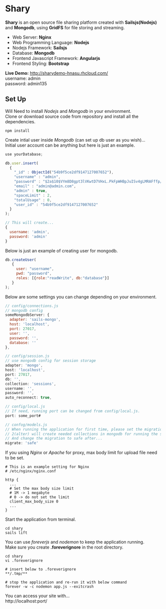 # Shary

__Shary__ is an open source file sharing platform created with __Sailsjs(Nodejs)__ and __Mongodb__, using __GridFS__ for file storing and streaming.

* Web Server: __Nginx__
* Web Programming Language: __Nodejs__
* Nodejs Framework: __Sailsjs__
* Database: __Mongodb__
* Frontend Javascript Framework: __Angularjs__
* Frontend Styling: __Bootstrap__

__Live Demo:__ http://sharydemo-hnasu.rhcloud.com/<br>
username: admin<br>
password: admin135

## Set Up

Will Need to install _Nodejs_ and _Mongodb_ in your environment.<br>
Clone or download source code from repository and install all the dependencies.
```
npm install
```
Create intial user inside _Mongodb_ (can set up db user as you wish)...<br>
Initial user account can be anything but here is just an example.
```javascript
use yourDatabase;

db.user.insert(
  { 
    "_id" : ObjectId("54b9f5ce2df9147127007652"), 
    "username" : "admin", 
    "password" : "$2a$10$VYm8D8gpt3lVKwtD7VHxL.PkFpWHBpJuISv4gLMRAFffp/mZ1YmlW", 
    "email" : "admin@admin.com", 
    "admin" : true, 
    "spaceLimit" : 2, 
    "totalUsage" : 0, 
    "user_id" : "54b9f5ce2df9147127007652" 
  }
);

// This will create...
{
  username: 'admin',
  password: 'admin'
}
```
Below is just an example of creating user for mongodb.
```javascript
db.createUser(
   {
     user: "username",
     pwd: "password",
     roles: [{role:"readWrite", db:"database"}]
   }
);
```
Below are some settings you can change depending on your environment.
```javascript
// config/connections.js
// mongodb config
someMongodbServer: {
  adapter: 'sails-mongo',
  host: 'localhost',
  port: 27017,
  user: '',
  password: '',
  database: ''
},

// config/session.js
// use mongodb config for session storage
adapter: 'mongo',
host: 'localhost',
port: 27017,
db: '',
collection: 'sessions',
username: '',
password: '',
auto_reconnect: true,

// config/local.js
// If need, running port can be changed from config/local.js.
port: some_port#

// confog/models.js
// When running the application for first time, please set the migration mode to 2 (alter).
// 2(alter) will create needed collections in mongodb for running the sails application.
// And change the migration to safe after...
migrate: 'safe'
```

If you using _Nginx_ or _Apache_ for proxy, max body limit for upload file need to be set.
```
# This is an example setting for Nginx
# /etc/nginx/nginx.conf

http {
  ...
  # Set the max body size limit
  # 1M -> 1 megabyte
  # 0 -> do not set the limit
  client_max_body_size 0
  ...
}
```
Start the application from terminal.
```
cd shary
sails lift
```
You can use _foreverjs_ and _nodemon_ to keep the application running.<br>
Make sure you create __.foreverignore__ in the root directory.
```
cd shary
vi .foreverignore

# insert below to .foreverignore
**/.tmp/**

# stop the application and re-run it with below command
forever -w -c nodemon app.js --exitcrash
```

You can access your site with...<br>
http://localhost:port/
